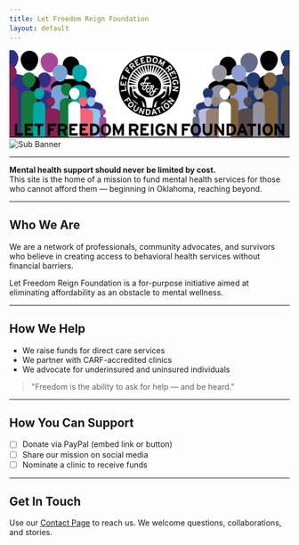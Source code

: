 ```yaml
---
title: Let Freedom Reign Foundation
layout: default
---
```


<div class="hero-container">
  <img id="hero-banner" src="/assets/graphics/hero_banner/lfrf-hero_banner-key.png" alt="LFRF Hero Banner" class="hero-banner" />
</div>


<div class="sub-banner-container">
  <img src="/assets/graphics/sub-banner/lfrf-sub_banner.png" alt="Sub Banner" class="sub-banner" />
</div>

---

**Mental health support should never be limited by cost.**  
This site is the home of a mission to fund mental health services for those who cannot afford them — beginning in Oklahoma, reaching beyond.

---

## Who We Are

We are a network of professionals, community advocates, and survivors who believe in creating access to behavioral health services without financial barriers.

Let Freedom Reign Foundation is a for-purpose initiative aimed at eliminating affordability as an obstacle to mental wellness.

---

## How We Help

- We raise funds for direct care services  
- We partner with CARF-accredited clinics  
- We advocate for underinsured and uninsured individuals  

> "Freedom is the ability to ask for help — and be heard."

---

## How You Can Support

- [ ] Donate via PayPal (embed link or button)  
- [ ] Share our mission on social media  
- [ ] Nominate a clinic to receive funds  

---

## Get In Touch

Use our [Contact Page](/lfrf-mock/contact) to reach us. We welcome questions, collaborations, and stories.
